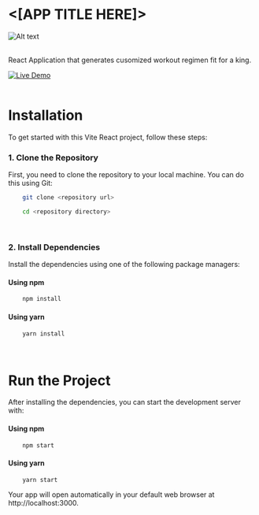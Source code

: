 #  <[APP TITLE HERE]>
<status badge link>

![Alt text](<copiedlink>)
<br><br>

React Application that generates cusomized workout regimen fit for a king.

[![Live Demo](https://img.shields.io/badge/Live_Demo-blue)](<app url>) 
<br><br>

# Installation

To get started with this Vite React project, follow these steps:

### 1. Clone the Repository

  First, you need to clone the repository to your local machine. You can do this using Git:
  
```bash
    git clone <repository url>
```
```bash
    cd <repository directory>
```
<br>

### 2. Install Dependencies

Install the dependencies using one of the following package managers:

#### Using npm

```bash
    npm install
```
#### Using yarn

```bash
    yarn install
```
<br>

# Run the Project

After installing the dependencies, you can start the development server with:

#### Using npm

```bash
    npm start    
```
#### Using yarn

```bash
    yarn start
```

Your app will open automatically in your default web browser at http://localhost:3000.
